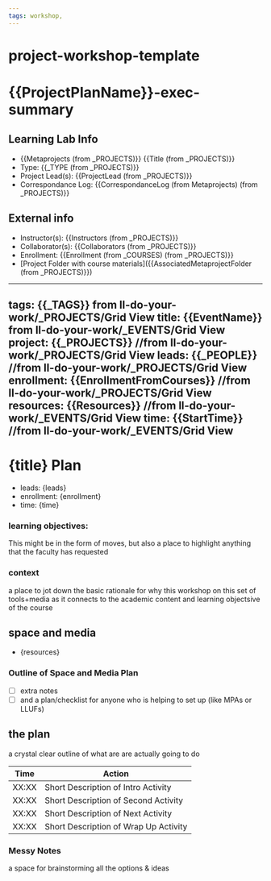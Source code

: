 ```yaml
---
tags: workshop, 
---
```


# project-workshop-template



# {{ProjectPlanName}}-exec-summary
## Learning Lab Info
* {{Metaprojects (from _PROJECTS)}} {{Title (from _PROJECTS)}}
* Type: {{_TYPE (from _PROJECTS)}}
* Project Lead(s): {{ProjectLead (from _PROJECTS)}}
* Correspondance Log: {{CorrespondanceLog (from Metaprojects) (from _PROJECTS)}}

## External info
* Instructor(s): {{Instructors (from _PROJECTS)}}
* Collaborator(s): {{Collaborators (from _PROJECTS)}}
* Enrollment: {{Enrollment (from _COURSES) (from _PROJECTS)}}
* [Project Folder with course materials]({{AssociatedMetaprojectFolder (from _PROJECTS)}})

---
tags: {{_TAGS}} from ll-do-your-work/_PROJECTS/Grid View
title: {{EventName}}  from ll-do-your-work/_EVENTS/Grid View
project: {{_PROJECTS}} //from ll-do-your-work/_PROJECTS/Grid View
leads: {{_PEOPLE}} //from ll-do-your-work/_PROJECTS/Grid View
enrollment: {{EnrollmentFromCourses}} //from ll-do-your-work/_PROJECTS/Grid View
resources: {{Resources}} //from ll-do-your-work/_EVENTS/Grid View
time: {{StartTime}} //from ll-do-your-work/_EVENTS/Grid View
---

# {title} Plan

* leads: {leads} 
* enrollment: {enrollment}
* time: {time}

### learning objectives:
This might be in the form of moves, but also a place to highlight anything that the faculty has requested

### context
a place to jot down the basic rationale for why this workshop on this set of tools+media as it connects to the academic content and learning objectsive of the course

## space and media 
* {resources}

### Outline of Space and Media Plan
- [ ] extra notes
- [ ] and a plan/checklist for anyone who is helping to set up (like MPAs or LLUFs)
## the plan
a crystal clear outline of what are are actually going to do


| Time | Action |  
| -------- | -------- | 
| XX:XX     |  Short Description of Intro Activity    | 
| XX:XX     |  Short Description of Second Activity    | 
| XX:XX     |  Short Description of Next Activity    | 
| XX:XX     |  Short Description of Wrap Up Activity    | 

### Messy Notes
a space for brainstorming all the options & ideas